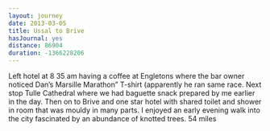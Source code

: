 ```yaml
---
layout: journey
date: 2013-03-05
title: Ussal to Brive
hasJournal: yes
distance: 86904
duration: -1366228206
---
```

Left hotel at 8 35 am having a coffee at Engletons where the bar owner noticed Dan’s Marsille Marathon” T-shirt (apparently he ran same race.  Next stop Tulle Cathedral where we had baguette snack prepared by me earlier in the day. Then on to Brive and one star hotel with shared toilet and shower in room that was mouldy in many parts. I enjoyed an early evening walk into the city fascinated by an abundance of knotted trees. 54 miles